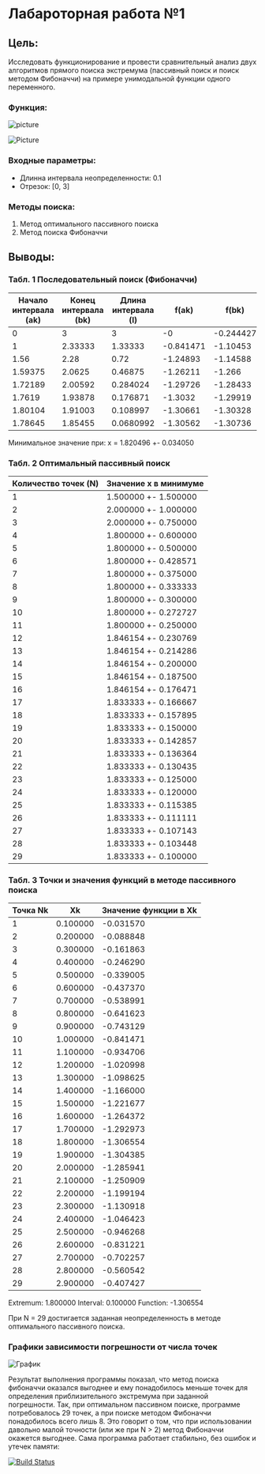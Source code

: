 # Лабароторная работа №1

## Цель:
 
Исследовать функционирование и провести сравнительный анализ двух алгоритмов 
прямого поиска экстремума (пассивный поиск и поиск методом Фибоначчи) на примере
унимодальной функции одного переменного.

### Функция:

![picture](https://quicklatex.com/cache3/4e/ql_d935562e3347a742652f910e1235124e_l3.png)

![Picture](https://i.screenshot.net/89z3xc4)

### Входные параметры:

- Длинна интервала неопределенности: 0.1
- Отрезок: [0, 3]

### Методы поиска:

1. Метод оптимального пассивного поиска
1. Метод поиска Фибоначчи

## Выводы:

### Табл. 1 Последовательный поиск (Фибоначчи)

Начало интервала (ak) | Конец интервала (bk) | Длина интервала (l) | f(ak) | f(bk)
-------- | -------- | -------- | -------- | --------
0 | 3 | 3 | -0 | -0.244427
1 | 2.33333 | 1.33333 | -0.841471 | -1.10453
1.56 | 2.28 | 0.72 | -1.24893 | -1.14588
1.59375 | 2.0625 | 0.46875 | -1.26211 | -1.266
1.72189 | 2.00592 | 0.284024 | -1.29726 | -1.28433
1.7619 | 1.93878 | 0.176871 | -1.3032 | -1.29919
1.80104 | 1.91003 | 0.108997 | -1.30661 | -1.30328
1.78645 | 1.85455 | 0.0680992 | -1.30562 | -1.30736

Минимальное значение при: x = 1.820496 +- 0.034050

### Табл. 2 Оптимальный пассивный поиск

Количество точек (N) | Значение x в минимуме
-------- | --------
1 | 1.500000 +- 1.500000
2 | 2.000000 +- 1.000000
3 | 2.000000 +- 0.750000
4 | 1.800000 +- 0.600000
5 | 1.800000 +- 0.500000
6 | 1.800000 +- 0.428571
7 | 1.800000 +- 0.375000
8 | 1.800000 +- 0.333333
9 | 1.800000 +- 0.300000
10 | 1.800000 +- 0.272727
11 | 1.800000 +- 0.250000
12 | 1.846154 +- 0.230769
13 | 1.846154 +- 0.214286
14 | 1.846154 +- 0.200000
15 | 1.846154 +- 0.187500
16 | 1.846154 +- 0.176471
17 | 1.833333 +- 0.166667
18 | 1.833333 +- 0.157895
19 | 1.833333 +- 0.150000
20 | 1.833333 +- 0.142857
21 | 1.833333 +- 0.136364
22 | 1.833333 +- 0.130435
23 | 1.833333 +- 0.125000
24 | 1.833333 +- 0.120000
25 | 1.833333 +- 0.115385
26 | 1.833333 +- 0.111111
27 | 1.833333 +- 0.107143
28 | 1.833333 +- 0.103448
29 | 1.833333 +- 0.100000

### Табл. 3 Точки и значения функций в методе пассивного поиска

Точка Nk | Xk | Значение функции в Xk
-------- | -------- | --------
1 | 0.100000 | -0.031570
2 | 0.200000 | -0.088848
3 | 0.300000 | -0.161863
4 | 0.400000 | -0.246290
5 | 0.500000 | -0.339005
6 | 0.600000 | -0.437370
7 | 0.700000 | -0.538991
8 | 0.800000 | -0.641623
9 | 0.900000 | -0.743129
10 | 1.000000 | -0.841471
11 | 1.100000 | -0.934706
12 | 1.200000 | -1.020998
13 | 1.300000 | -1.098625
14 | 1.400000 | -1.166000
15 | 1.500000 | -1.221677
16 | 1.600000 | -1.264372
17 | 1.700000 | -1.292973
18 | 1.800000 | -1.306554
19 | 1.900000 | -1.304385
20 | 2.000000 | -1.285941
21 | 2.100000 | -1.250909
22 | 2.200000 | -1.199194
23 | 2.300000 | -1.130918
24 | 2.400000 | -1.046423
25 | 2.500000 | -0.946268
26 | 2.600000 | -0.831221
27 | 2.700000 | -0.702257
28 | 2.800000 | -0.560542
29 | 2.900000 | -0.407427

Extremum: 1.800000		Interval: 0.100000		Function: -1.306554

При N = 29 достигается заданная неопределенность в методе оптимального пассивного поиска.

### Графики зависимости погрешности от числа точек

![График](https://i.screenshot.net/llo1mud)

Результат выполнения программы показал, что метод поиска фибоначчи оказался выгоднее
и ему понадобилось меньше точек для определения приблизительного экстремума при
заданной погрешности. Так, при оптимальном пассивном поиске, программе потребовалось 29 
точек, а при поиске методом Фибоначчи понадобилось всего лишь 8. Это говорит о том, что
при использовании давольно малой точности (или же при N > 2) метод Фибоначчи окажется
выгоднее. Сама программа работает стабильно, без ошибок и утечек памяти:

[![Build Status](https://travis-ci.com/OzoNeTT/TSiSA_01.svg?token=sV8byM9dvFxT9RH6zSKV&branch=master)](https://travis-ci.com/OzoNeTT/TSiSA_01)